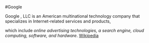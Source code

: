 #Google


Google , LLC is an American multinational technology company that specializes in Internet-related services and products, 

which include _online advertising technologies, a search engine, cloud computing, software, and hardware_. [Wikipedia](https://en.wikipedia.org/wiki/Google)